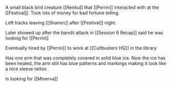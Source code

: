 A small black bird creature [[Kenku]] that [[Perrin]] interacted with at the [[Festival]]. Took lots of money for bad fortune telling.

Left tracks leaving [[Shanon]] after [[Festival]] night.

Later showed up after the bandit attack in [[Session 6 Recap]] said he was looking for [[Perrin]]

Eventually hired by [[Perrin]] to work at [[Cultbusters HQ]] in the library 

Has one arm that was completely covered in solid blue ice. Now the ice has been healed, the arm still has blue patterns and markings making it look like a nice sleeve tattoo

Is looking for [[Minerva]] 